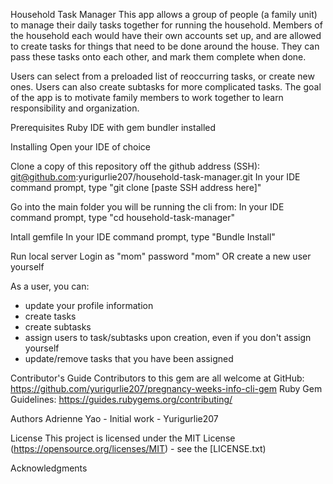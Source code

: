 Household Task Manager
This app allows a group of people (a family unit) to manage their daily tasks together for running the household.
Members of the household each would have their own accounts set up, and are allowed to create tasks for things that
need to be done around the house. They can pass these tasks onto each other, and mark them complete when done.

Users can select from a preloaded list of reoccurring tasks, or create new ones. Users can also create subtasks for
more complicated tasks. The goal of the app is to motivate family members to work together to learn responsibility and organization. 


Prerequisites
Ruby IDE with gem bundler installed

Installing
Open your IDE of choice

Clone a copy of this repository off the github address (SSH): git@github.com:yurigurlie207/household-task-manager.git
In your IDE command prompt, type "git clone [paste SSH address here]"

Go into the main folder you will be running the cli from:
In your IDE command prompt, type "cd household-task-manager"

Intall gemfile
In your IDE command prompt, type "Bundle Install"

Run local server
Login as "mom" password "mom"
OR create a new user yourself

As a user, you can:
- update your profile information
- create tasks
- create subtasks
- assign users to task/subtasks upon creation, even if you don't assign yourself
- update/remove tasks that you have been assigned


Contributor's Guide
Contributors to this gem are all welcome at GitHub: https://github.com/yurigurlie207/pregnancy-weeks-info-cli-gem Ruby Gem Guidelines: https://guides.rubygems.org/contributing/

Authors
Adrienne Yao - Initial work - Yurigurlie207

License
This project is licensed under the MIT License (https://opensource.org/licenses/MIT) - see the [LICENSE.txt)

Acknowledgments
